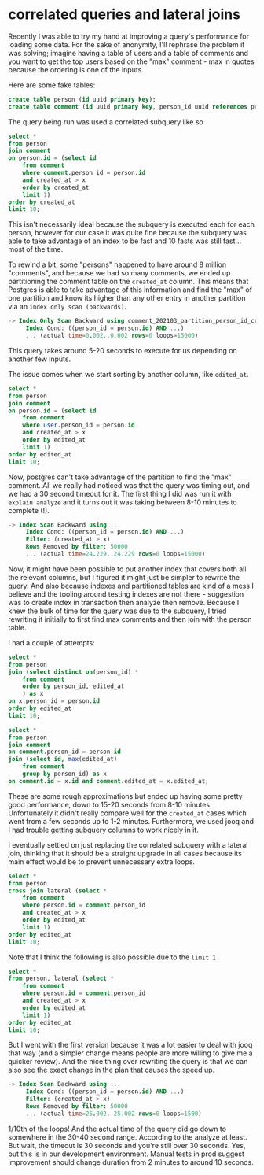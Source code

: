 # correlated queries and lateral joins

Recently I was able to try my hand at improving a query's performance for
loading some data. For the sake of anonymity, I'll rephrase the problem it was
solving; imagine having a table of users and a table of comments and you want to
get the top users based on the "max" comment - max in quotes because the
ordering is one of the inputs.

Here are some fake tables:

<!-- markdownlint-disable line-length -->

```sql
create table person (id uuid primary key);
create table comment (id uuid primary key, person_id uuid references person(id), created_at date not null, edited_at date);
```

<!-- markdownlint-enable line-length -->

The query being run was used a correlated subquery like so

```sql
select *
from person
join comment
on person.id = (select id
    from comment
    where comment.person_id = person.id
    and created_at > x
    order by created_at
    limit 1)
order by created_at
limit 10;
```

This isn't necessarily ideal because the subquery is executed each for each
person, however for our case it was quite fine because the subquery was able to
take advantage of an index to be fast and 10 fasts was still fast... most of the
time.

To rewind a bit, some "persons" happened to have around 8 million "comments",
and because we had so many comments, we ended up partitioning the comment table
on the `created_at` column. This means that Postgres is able to take advantage
of this information and find the "max" of one partition and know its higher than
any other entry in another partition via an `index only scan (backwards)`.

```sql
-> Index Only Scan Backward using comment_202103_partition_person_id_created_at_idx
     Index Cond: ((person_id = person.id) AND ...)
     ... (actual time=0.002..0.002 rows=0 loops=15000)
```

This query takes around 5-20 seconds to execute for us depending on another few
inputs.

The issue comes when we start sorting by another column, like `edited_at`.

```sql
select *
from person
join comment
on person.id = (select id
    from comment
    where user.person_id = person.id
    and created_at > x
    order by edited_at
    limit 1)
order by edited_at
limit 10;
```

Now, postgres can't take advantage of the partition to find the "max" comment.
All we really had noticed was that the query was timing out, and we had a 30
second timeout for it. The first thing I did was run it with `explain analyze`
and it turns out it was taking between 8-10 minutes to complete (!).

```sql
-> Index Scan Backward using ...
     Index Cond: ((person_id = person.id) AND ...)
     Filter: (created_at > x)
     Rows Removed by filter: 50000
     ... (actual time=24.229..24.229 rows=0 loops=15000)
```

Now, it might have been possible to put another index that covers both all the
relevant columns, but I figured it might just be simpler to rewrite the query.
And also because indexes and partitioned tables are kind of a mess I believe and
the tooling around testing indexes are not there - suggestion was to create
index in transaction then analyze then remove. Because I knew the bulk of time
for the query was due to the subquery, I tried rewriting it initially to first
find max comments and then join with the person table.

I had a couple of attempts:

```sql
select *
from person
join (select distinct on(person_id) *
    from comment
    order by person_id, edited_at
    ) as x
on x.person_id = person.id
order by edited_at
limit 10;
```

```sql
select *
from person
join comment
on comment.person_id = person.id
join (select id, max(edited_at)
    from comment
    group by person_id) as x
on comment.id = x.id and comment.edited_at = x.edited_at;
```

These are some rough approximations but ended up having some pretty good
performance, down to 15-20 seconds from 8-10 minutes. Unfortunately it didn't
really compare well for the `created_at` cases which went from a few seconds up
to 1-2 minutes. Furthermore, we used jooq and I had trouble getting subquery
columns to work nicely in it.

I eventually settled on just replacing the correlated subquery with a lateral
join, thinking that it should be a straight upgrade in all cases because its
main effect would be to prevent unnecessary extra loops.

```sql
select *
from person
cross join lateral (select *
    from comment
    where person.id = comment.person_id
    and created_at > x
    order by edited_at
    limit 1)
order by edited_at
limit 10;
```

Note that I think the following is also possible due to the `limit 1`

```sql
select *
from person, lateral (select *
    from comment
    where person.id = comment.person_id
    and created_at > x
    order by edited_at
    limit 1)
order by edited_at
limit 10;
```

But I went with the first version because it was a lot easier to deal with jooq
that way (and a simpler change means people are more willing to give me a
quicker review). And the nice thing over rewriting the query is that we can also
see the exact change in the plan that causes the speed up.

```sql
-> Index Scan Backward using ...
     Index Cond: ((person_id = person.id) AND ...)
     Filter: (created_at > x)
     Rows Removed by filter: 50000
     ... (actual time=25.002..25.002 rows=0 loops=1500)
```

1/10th of the loops! And the actual time of the query did go down to somewhere
in the 30-40 second range. According to the analyze at least. But wait, the
timeout is 30 seconds and you're still over 30 seconds. Yes, but this is in our
development environment. Manual tests in prod suggest improvement should change
duration from 2 minutes to around 10 seconds.
